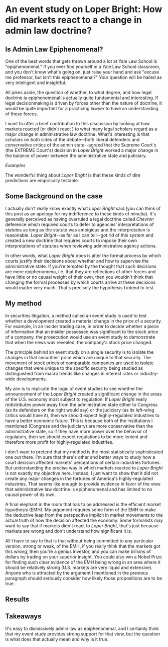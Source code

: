 # An event study on Loper Bright: How did markets react to a change in admin law doctrine?

## Is Admin Law Epiphenomenal? 

One of the best words that gets thrown around a lot at Yale Law School is "epiphenomenal." If you ever find yourself in a Yale Law School classroom, and you don't know what's going on, just raise your hand and ask "excuse me professor, but isn't this epiphenomenal?" Your question will be hailed as very intelligent and insightful.

All jokes aside, the question of whether, to what degree, and how legal doctrine is epiphenomenal is actually quite fundamental and interesting. If legal decisionmaking is driven by forces other than the nature of doctrine, it would be quite important for a practicing lawyer to have an understanding of these forces.

I want to offer a brief contribution to this discussion by looking at how markets reacted (or didn't react ) to what many legal scholars regard as a major change in administrative law doctrine. What's interesting is that scholars on *both* sides of the debate--both liberal defenders and conservative critics of the admin state--agreed that the Supreme Court's (the EXTREME Court's) decision in *Loper Bright* worked a major change in the balance of power between the administrative state and judiciary. 

*Examples*

The wonderful thing about *Loper Bright* is that these kinds of dire predictions are empirically testable. 

## Some Background on the case

I actually don't really know exactly what *Loper Bright* said (you can think of this post as an apology for my indifference to these kinds of minutia).  It's generally perceived as having overruled a legal doctrine called *Chevron* deference which required courts to defer to agencies' interpretations of statutes as long as the statute was ambigious and the interpretation is reasonable. *Loper Bright*--as far as I can tell--got rid of this system and created a new doctrine that requires courts to impose their own interpretations of statutes when reviewing administrative agency actions.

In other words, what *Loper Bright* does is alter the formal process by which courts justify their decisions about whether and how to supervise the administrative state. If you're tempted by the thought that such decisions are mere epiphenomena, i.e. that they are reflections of other forces and have little or no causal weight of their own, then you wouldn't think that changing the formal processes by which courts arrive at these decisions would matter very much. That's precisely the hypothesis I intend to test.

## My method 

In securities litigation, a method called an event study is used to test whether a development created a material change in the price of a security. For example, in an insider trading case, in order to decide whether a piece of information that an insider possessed was significant to the stock price of a company, the prosecution would use an event study to demonstrate that when the news was revealed, the company's stock price changed. 

The principle behind an event study on a single security is to isolate the changes in that securities' price which are unique to that security. The movement of stock prices of comparable companies are used to isolate changes that were unique to the specific security being studied as distinguished from macro trends like changes in interest rates or industry-wide developments.

My aim is to replicate the logic of event studies to see whether the announcement of the *Loper Bright* created a significant change in the areas of the U.S. economy most subject to regulation. If *Loper Bright* really redistributes power away from the administrative state either to Congress (as its defenders on the right would say) or the judiciary (as its left-wing critics would have it), then we should expect highly-regulated industries to have a better economic future. This is because both of the institutions I mentioned (Congress and the judiciary) are more conservative than the administrative state, so if they have more power over the behavior of regulators, then we should expect regulations to be more lenient and therefore more profit for highly-regulated industries.

I don't want to pretend that my method is the most statistically sophisticated one out there. I'm sure that there's other and better ways to study how a court decision affected markets' perceptions of certain industries fortunes. But understanding the precise way in which markets reacted to *Loper Bright* is not exactly my objective here. Instead, I just want to show that it did not create any major changes in the fortunes of America's highly-regulated industries. That seems like enough to provide evidence in favor of the view that administrative law doctrine is epiphenomenal and has limited to no causal power of its own. 

A final elephant in the room that has to be addressed is the efficient market hypothesis (EMH). My argument requires some form of the EMH to make the deductive leap from the perspective implicit in market movements to the actual truth of how the decision affected the economy. Some formalists may want to say that if markets didn't react to *Loper Bright*, that's just because markets are wrong and don't understand how significant it is. 

All I have to say to that is that without being committed to any particular version, strong or weak, of the EMH, if you really think that the markets got this wrong, then you're a genius investor, and you can make billions of dollars by trading on your superior insight. You could also win a Nobel Prize for finding such clear evidence of the EMH being wrong in an area where it should be relatively strong (U.S. markets are very liquid and extensive). Anyone who is attracted by the argument I mentioned in the previous paragraph should seriously consider how likely those propositions are to be true. 

## Results



## Takeaways

It's easy to dismissively admin law as epiphenomenal, and I certainly think that my event study provides strong support for that view, but the question is what does that actually mean and why is it true. 

